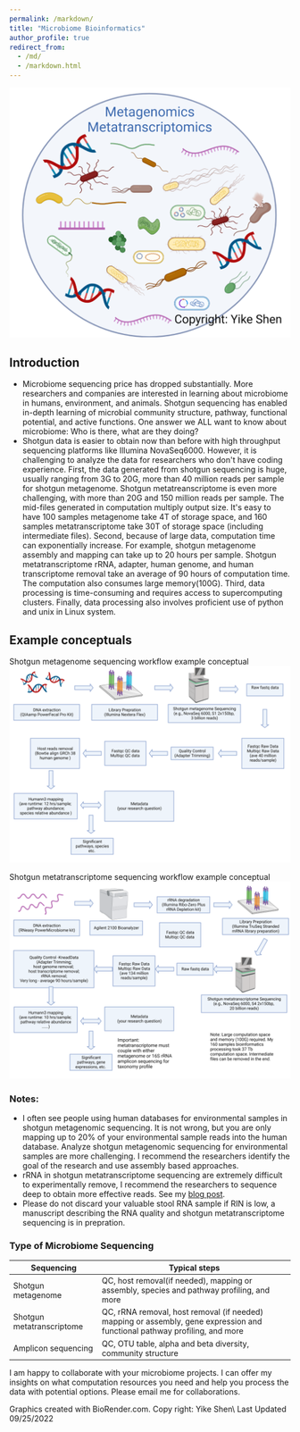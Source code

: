 ```yaml
---
permalink: /markdown/
title: "Microbiome Bioinformatics"
author_profile: true
redirect_from: 
  - /md/
  - /markdown.html
---
```

![](microbiome-omics_fig.png)

## Introduction
* Microbiome sequencing price has dropped substantially. More researchers and companies are interested in learning about microbiome in humans, environment, and animals. Shotgun sequencing has enabled in-depth learning of microbial community structure, pathway, functional potential, and active functions. One answer we ALL want to know about microbiome: Who is there, what are they doing? 
* Shotgun data is easier to obtain now than before with high throughput sequencing platforms like Illumina NovaSeq6000. However, it is challenging to analyze the data for researchers who don't have coding experience. First, the data generated from shotgun sequencing is huge, usually ranging from 3G to 20G, more than 40 million reads per sample for shotgun metagenome. Shotgun metatreanscriptome is even more challenging, with more than 20G and 150 million reads per sample. The mid-files generated in computation multiply output size. It's easy to have 100 samples metagenome take 4T of storage space, and 160 samples metatranscriptome take 30T of storage space (including intermediate files). Second, because of large data, computation time can exponentially increase. For example, shotgun metagenome assembly and mapping can take up to 20 hours per sample. Shotgun metatranscriptome rRNA, adapter, human genome, and human transcriptome removal take an average of 90 hours of computation time. The computation also consumes large memory(100G). Third, data processing is time-consuming and requires access to supercomputing clusters. Finally, data processing also involves proficient use of python and unix in Linux system.

## Example conceptuals
Shotgun metagenome sequencing workflow example conceptual
![Shotgun metagenome sequencing workflow example conceptual](metagenome_bioinformatics_conceptual.png)

Shotgun metatranscriptome sequencing workflow example conceptual
![Shotgun metatranscriptome sequencing workflow example conceptual](metatranscriptome_bioinformatics_conceptual.png)

### Notes:
* I often see people using human databases for environmental samples in shotgun metagenomic sequencing. It is not wrong, but you are only mapping up to 20% of your environmental sample reads into the human database. Analyze shotgun metagenomic sequencing for environmental samples are more challenging. I recommend the researchers identify the goal of the research and use assembly based approaches. 
* rRNA in shotgun metatranscriptome sequencing are extremely difficult to experimentally remove, I recommend the researchers to sequence deep to obtain more effective reads. See my [blog post](https://github.com/YikeShen/metatranscriptome_rRNALibPrep_test). 
* Please do not discard your valuable stool RNA sample if RIN is low, a manuscript describing the RNA quality and shotgun metatranscriptome sequencing is in prepration. 

### Type of Microbiome Sequencing

| Sequencing         | Typical steps                                                             |
| --------         | ------------------------------------------------------------ |
| Shotgun metagenome| QC, host removal(if needed), mapping or assembly, species and pathway profiling, and more |
| Shotgun metatranscriptome| QC, rRNA removal, host removal (if needed) mapping or assembly, gene expression and functional pathway profiling, and more |
| Amplicon sequencing| QC, OTU table, alpha and beta diversity, community structure|

I am happy to collaborate with your microbiome projects. I can offer my insights on what computation resources you need and help you process the data with potential options. Please email me for collaborations.

Graphics created with BioRender.com. Copy right: Yike Shen\ 
Last Updated 09/25/2022
